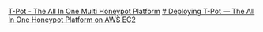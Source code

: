 [T-Pot - The All In One Multi Honeypot Platform](https://github.com/telekom-security/tpotce)
[# Deploying T-Pot — The All In One Honeypot Platform on AWS EC2](https://medium.com/@mkmety/deploying-t-pot-the-all-in-one-honeypot-platform-on-aws-ec2-33f019c645fb)